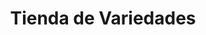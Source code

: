 ---
title: "Tienda de Variedades"
url: /ciudad-satelite/tienda-de-variedades-avenida-jose-agustin-4/
shop: Lebensmittel
---